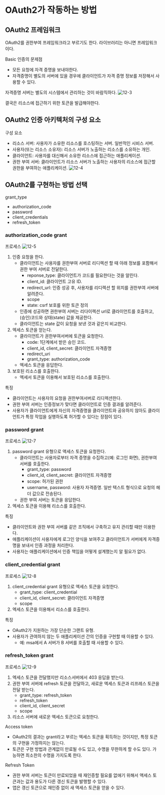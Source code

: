 # OAuth2가 작동하는 방법
## OAuth2 프레임워크
OAuth2를 권한부여 프레임워크라고 부르기도 한다. 라이브러리는 아니면 프레임워크이다. 

Basic 인증의 문제점
- 모든 요청에 자격 증명을 보내야한다. 
- 자격증명이 별도의 서버에 있을 경우에 클라이언트가 자격 증명 정보를 저장해서 사용할 수 있다. 

자격증명 서버는 별도의 시스템에서 관리하는 것이 바람직하다. 
![12-3](/Images/스프링시큐티리인액션/12-3.jpg)

결국은 리소스에 접근하기 위한 토큰을 발급해야한다. 

## OAuth2 인증 아키텍처의 구성 요소
구성 요소
- 리소스 서버: 사용자가 소유한 리소스를 호스팅하는 서버. 일반적인 시비스 서버.
- 사용자(또는 리소스 소유자): 리소스 서버가 노출하는 리소스를 소유하는 개인. 
- 클라이언트: 사용자를 대신해서 소유한 리소스에 접근하는 애플리케이션.
- 권한 부여 서버: 클라이언트가 리소스 서버가 노출하는 사용자의 리소스에 접근할 권한을 부여하는 애플리케이션.
![12-4](/Images/스프링시큐티리인액션/12-4.jpg)

## OAuth2를 구현하는 방법 선택
grant_type
- authorization_code
- password
- client_credentials
- refresh_token

### authorization_code grant
프로세스
![12-5](/Images/스프링시큐티리인액션/12-5.jpg)
1. 인증 요청을 한다.
   - 클라이언트는 사용자를 권한부여 서버로 리디렉션 할 때 아래 정보를 포함해서 권한 부여 서버로 전달한다.
      - reponse_type: 클라이언트가 코드를 필요한다는 것을 알린다.
      - client_id: 클라이언트 고유 ID.
      - redirect_url: 인증 성공 후, 사용자를 리디렉션 할 위치를 권한부여 서버에 알려준다. 
      - scope
      - state: csrf 보호를 위한 토큰 정의
   - 인증에 성공하면 권한부여 서버는 리다이렉션 url로 클라이언트를 호출하고, (승인)코드와 상태(state) 값을 제공한다. 
   - 클라이언트는 state 값이 요청을 보낸 것과 같은지 비교한다.
2. 엑세스 토큰을 얻는다. 
   - 클라이언트가 권한부여서버에 토큰을 요청한다.
      - code: 1단계에서 받은 승인 코드.
      - client_id, client_secret: 클라이언트 자격증명
      - redirect_uri
      - grant_type: authorization_code
   - 엑세스 토큰을 응답한다.
3. 보호된 리소스를 호출한다. 
   - 엑세서 토큰을 이용해서 보호된 리소스를 호출한다. 

특징
- 클라이언트는 사용자의 요청을 권한부여서버로 리디렉션한다. 
- 권한 부여 서버는 인증정보가 맞다면 클라이언트로 인증 결과를 알려준다.
- 사용자가 클라이언트에게 자신의 자격증명을 클라이언트와 공유하지 않아도 클라이언트가 특정 작업을 실행하도록 허가할 수 있다는 장점이 있다. 

### password grant
프로세스
![12-7](/Images/스프링시큐티리인액션/12-7.jpg)
1. password grant 유형으로 액세스 토큰을 요청한다. 
   - 클라이언트는 사용자로부터 자격 증명을 수집하고(예: 로그인 화면), 권한부여 서버를 호출한다. 
      - grant_type: password
      - client_id, client_secret: 클라이언트 자격증명
      - scope: 허가된 권한
      - username, password: 사용자 자격증명. 일반 텍스트 형식으로 요청의 헤더 값으로 전송된다. 
   - 권한 부여 서버는 토큰을 응답한다.
2. 엑세스 토큰을 이용해 리소스를 호출한다. 

특징
- 클라이언트와 권한 부여 서버를 같은 조직에서 구축하고 유지 관리할 때만 이용한다. 
- 애플리케이션이 사용자에게 로그인 양식을 보여주고 클라이언트가 서버에게 자격증명을 보내서 인증 과정을 처리한다. 
- 사용자는 애플리케이션에서 인증 책임을 어떻게 설계했는지 알 필요가 없다. 

### client_credential grant
프로세스
![12-8](/Images/스프링시큐티리인액션/12-8.jpg)
1. client_credential grant 유형으로 엑세스 토큰을 요청한다. 
   - grant_type: client_credential
   - client_id, client_secret: 클라이언트 자격증명
   - scope
2. 엑세스 토큰을 이용해서 리소스를 호출한다. 

특징
- OAuth2가 지원하는 가장 단순한 그랜트 유형.
- 사용자가 관여하지 않는 두 애플리케이션 간의 인증을 구현할 때 이용할 수 있다. 
   - 예: msa에서 A 서버가 B 서버를 호출할 때 사용할 수 있다.

### refresh_token grant
프로세스
![12-9](/Images/스프링시큐티리인액션/12-9.jpg)
1. 엑세스 토큰을 전달했지만 리소스서버에서 403 응답을 받는다. 
2. 권한 부여 서버에 refresh 토큰을 전달하고, 새로운 엑세스 토큰과 리프레스 토큰을 전달 받는다. 
   - grant_type: refresh_token
   - refresh_token
   - client_id, client_secret
   - scope
3. 리소스 서버에 새로운 엑세스 토큰으로 요청한다.

Access token
- OAuth2의 결과는 grant라고 부르는 엑세스 토큰을 획득하는 것이지만, 특정 토큰의 구현을 가정하지는 않는다. 
- 토큰은 구현 방법과 관계없이 만료될 수도 있고, 수명을 무한하게 할 수도 있다. 가능하면 최소한의 수명을 가지도록 한다. 

Refresh Token
- 권한 부여 서버는 토큰이 만료되었을 때 재인증할 필요를 없애기 위해서 액세스 토큰과는 값과 용도가 다른 갱신 토큰을 발행할 수 있다. 
- 앱은 갱신 토큰으로 재인증 없이 새 액세스 토큰을 얻을 수 있다. 